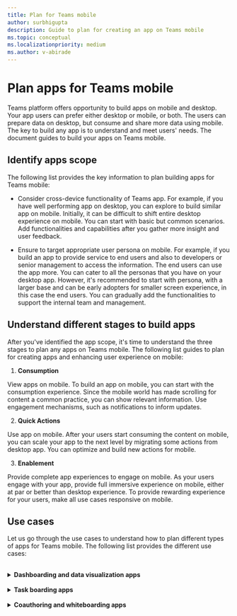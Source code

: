 ```yaml
---
title: Plan for Teams mobile
author: surbhigupta
description: Guide to plan for creating an app on Teams mobile 
ms.topic: conceptual
ms.localizationpriority: medium
ms.author: v-abirade
---
```

# Plan apps for Teams mobile

 Teams platform offers opportunity to build apps on mobile and desktop. Your app users can prefer either desktop or mobile, or both. The users can prepare data on desktop, but consume and share more data using mobile. The key to build any app is to understand and meet users' needs. The document guides to build your apps on Teams mobile.

## Identify apps scope

The following list provides the key information to plan building apps for Teams mobile:

* Consider cross-device functionality of Teams app. For example, if you have well performing app on desktop, you can explore to build similar app on mobile. Initially, it can be difficult to shift entire desktop experience on mobile. You can start with basic but common scenarios. Add functionalities and capabilities after you gather more insight and user feedback.

* Ensure to target appropriate user persona on mobile. For example, if you build an app to provide service to end users and also to developers or senior management to access the information. The end users can use the app more. You can cater to all the personas that you have on your desktop app. However, it's recommended to start with persona, with a larger base and can be early adopters for smaller screen experience, in this case the end users. You can gradually add the functionalities to support the internal team and management. 

## Understand different stages to build apps

After you've identified the app scope, it's time to understand the three stages to plan any apps on Teams mobile. The following list guides to plan for creating apps and enhancing user experience on mobile:

1. **Consumption**

View apps on mobile. To build an app on mobile, you can start with the consumption experience. Since the mobile world has made scrolling for content a common practice, you can show relevant information. Use engagement mechanisms, such as notifications to inform updates.

2. **Quick Actions**

Use app on mobile. After your users start consuming the content on mobile, you can scale your app to the next level by migrating some actions from desktop app. You can optimize and build new actions for mobile.

3. **Enablement**

Provide complete app experiences to engage on mobile. As your users engage with your app, provide full immersive experience on mobile, either at par or better than desktop experience. To provide rewarding experience for your users, make all use cases responsive on mobile.

## Use cases

Let us go through the use cases to understand how to plan different types of apps for Teams mobile. The following list provides the different use cases:

<br>

<details>

<summary><b>Dashboarding and data visualization apps</b></summary>

You can understand how to plan for dashboarding and data visualization apps on Teams mobile platform.

**Consumption**

In the first stage, you can implement the most basic consumption experience to view data. The primary purpose of any app in this domain is to show data in the form of visualizations. In your app, you can show recently viewed visualizations on desktop, or the list of all the charts authorized for the users. After creating dashboards on desktop, users access the information using mobile. For example: A detailed view of any chart, an expanded view inside tabs or by using task modules. 

You can show the following information: 

* Dashboards and summaries
* Data visuals, maps, and infographics
* Charts, graphs, and tables 

![Dashboarding and data visualization apps consumption](../../assets/images/app-fundamentals/dashboarding-and-data-visualization-apps-consumption.png)

**Quick actions**

In the second phase, the users can work on the existing charts and visuals from desktop experience. You can introduce the following actions:

* Search content
* Filter data
* Create bookmarks

![Dashboarding and data visualization apps quick actions](../../assets/images/app-fundamentals/dashboarding-and-data-visualization-apps-quick-actions.png)

**Enablement**

In the third phase, enable users to create content such as, charts and graphics from scratch. Ensure to introduce all the capabilities in your app for mobile. For example: You can use task modules to help access-specific data items with detailed view.

You can provide following access to users:
* Modify title and description
* Insert data items to create visualizations
* Share visualizations in a channel or group chat.

![Dashboarding and data visualization apps enablement](../../assets/images/app-fundamentals/dashboarding-and-data-visualization-apps-enablement.png)


<br>

</details>

<br>

<details>

<summary><b>Task boarding apps</b></summary>

You can understand how to plan task boarding apps on Teams mobile platform.

**Consumption**

Your app can show the list of tasks to the user in a vertical stack. If there are multiple categories of tasks, such as planned, in progress, and completed then provide filters for showing grouped tasks. 

![Task boarding apps consumption](../../assets/images/app-fundamentals/taskboarding-apps-consumption.png)

**Quick actions**

You can provide the following app access to users:
* Create tasks or items with the mandatory fields. 
* Change the board type/view. 
* Check tasks by expanding the view. 
* Use task modules to see detailed view. 
* Move around the tasks into multiple categories 
* Share relevant tasks in chats and channels.

![Task boarding apps quick actions](../../assets/images/app-fundamentals/taskboarding-apps-quick-actions.png)

**Enablement**

You can enable users' experience with the following activities:
* Add new projects and boards
* Provide an option to expand the item to add all required fields 
* Change details of the tasks by editing fields
* Close and assign tasks and, mention due dates. 
* Share the boards and items in channels and groups

![Task boarding apps enablement](../../assets/images/app-fundamentals/taskboarding-apps-enablement.png)
<br>

</details>

<br>

<details>

<summary><b>Coauthoring and whiteboarding apps</b></summary>

You can understand how to plan coauthoring and whiteboarding apps on Teams mobile platform.

**Consumption**

You can consider desktop experience in the first phase to show the content and assets in your app.  In this stage, you can show the following functions:

* Comments/Feedback
* Zoom in/out
* Current stage/progress of a document pending for signature.

![Coauthoring and whiteboarding apps consumption](../../assets/images/app-fundamentals/coauthoring-and-whiteboarding-apps-consumption.md)

**Quick Actions**
You can introduce the following actions in this stage:

* Adding text, shapes and quick notes
* Moving around content 
* Adding layers and filters
* Delete, Undo, and Redo operations 

> [!TIP]
> You expose actions, which can be shown easily on the small screens.

![Coauthoring and whiteboarding apps quick actions](../../assets/images/app-fundamentals/coauthoring-and-whiteboarding-apps-quick-actions.md)

**Enablement**

In this stage, provide complete experience to your users. You can enable users' experience with the following activities:

* Create new documents for signing  
* Create a new board for collaboration  
* Share boards internally and also with guests)  
* Provide admin permissions 
* Navigate and add content 
* Access camera and microphone using JS SDK APIs

![Coauthoring and whiteboarding apps enablement](../../assets/images/app-fundamentals/coauthoring-and-whiteboarding-apps-enablement.md)

<br>

</details>
